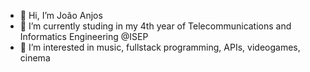 - 👋 Hi, I’m João Anjos
- 🌱 I’m currently studing in my 4th year of Telecommunications and Informatics Engineering @ISEP
- 👀 I’m interested in music, fullstack programming, APIs, videogames, cinema

<!---
joaoanjosgit/joaoanjosgit is a ✨ special ✨ repository because its `README.md` (this file) appears on your GitHub profile.
You can click the Preview link to take a look at your changes.
--->
